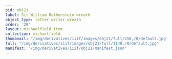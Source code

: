```yaml
---
pid: obj21
label: Sir William Rothenstein wreath
object_type: letter writer wreath
order: '20'
layout: michaelfield_item
collection: michaelfield
thumbnail: "/img/derivatives/iiif/images/obj21/full/250,/0/default.jpg"
full: "/img/derivatives/iiif/images/obj21/full/1140,/0/default.jpg"
manifest: "/img/derivatives/iiif/obj21/manifest.json"
---
```

